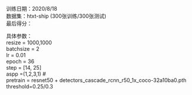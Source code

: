 训练日期：2020/8/18  
数据集：htxt-ship (300张训练/300张测试)  
最后得分：  

具体参数：  
resize = 1000,1000  
batchsize = 2  
lr = 0.01  
epoch = 36  
step = [14, 25]  
aspp =(1,2,3,1)  #  
pretrain = resnet50 + detectors_cascade_rcnn_r50_1x_coco-32a10ba0.pth  
threshold=0.25/0.3  

